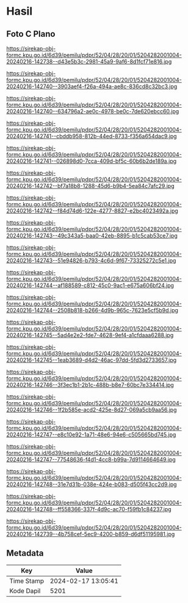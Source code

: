 # Hasil

## Foto C Plano

https://sirekap-obj-formc.kpu.go.id/6d39/pemilu/pdpr/52/04/28/20/01/5204282001004-20240216-142738--d43e5b3c-2981-45a9-9af6-8d1fcf71e816.jpg

https://sirekap-obj-formc.kpu.go.id/6d39/pemilu/pdpr/52/04/28/20/01/5204282001004-20240216-142740--3903aef4-f26a-494a-ae8c-836cd8c32bc3.jpg

https://sirekap-obj-formc.kpu.go.id/6d39/pemilu/pdpr/52/04/28/20/01/5204282001004-20240216-142740--634796a2-ae0c-4978-be0c-7de620ebcc60.jpg

https://sirekap-obj-formc.kpu.go.id/6d39/pemilu/pdpr/52/04/28/20/01/5204282001004-20240216-142741--cbddb958-812b-44ed-8733-f356a654dac9.jpg

https://sirekap-obj-formc.kpu.go.id/6d39/pemilu/pdpr/52/04/28/20/01/5204282001004-20240216-142741--026898d0-7cca-409d-bf5c-60b6b2de189a.jpg

https://sirekap-obj-formc.kpu.go.id/6d39/pemilu/pdpr/52/04/28/20/01/5204282001004-20240216-142742--bf7a18b8-1288-45d6-b9b4-5ea84c7afc29.jpg

https://sirekap-obj-formc.kpu.go.id/6d39/pemilu/pdpr/52/04/28/20/01/5204282001004-20240216-142742--f84d74d6-122e-4277-8827-e2bc4023492a.jpg

https://sirekap-obj-formc.kpu.go.id/6d39/pemilu/pdpr/52/04/28/20/01/5204282001004-20240216-142743--49c343a5-baa0-42eb-8895-b1c5cab53ce7.jpg

https://sirekap-obj-formc.kpu.go.id/6d39/pemilu/pdpr/52/04/28/20/01/5204282001004-20240216-142743--51e94826-b793-4c6d-9f67-73325272c5e1.jpg

https://sirekap-obj-formc.kpu.go.id/6d39/pemilu/pdpr/52/04/28/20/01/5204282001004-20240216-142744--af188589-c812-45c0-9ac1-e675a606bf24.jpg

https://sirekap-obj-formc.kpu.go.id/6d39/pemilu/pdpr/52/04/28/20/01/5204282001004-20240216-142744--2508b818-b266-4d9b-965c-7623e5cf5b9d.jpg

https://sirekap-obj-formc.kpu.go.id/6d39/pemilu/pdpr/52/04/28/20/01/5204282001004-20240216-142745--5ad4e2e2-fde7-4628-9ef4-a1cfdaaa6288.jpg

https://sirekap-obj-formc.kpu.go.id/6d39/pemilu/pdpr/52/04/28/20/01/5204282001004-20240216-142745--1eab3689-d4d2-46ac-97dd-5fd3d2733657.jpg

https://sirekap-obj-formc.kpu.go.id/6d39/pemilu/pdpr/52/04/28/20/01/5204282001004-20240216-142746--3f3ec1b1-2b1c-488b-b8e7-60bc7e334414.jpg

https://sirekap-obj-formc.kpu.go.id/6d39/pemilu/pdpr/52/04/28/20/01/5204282001004-20240216-142746--1f2b585e-acd2-425e-8d27-069a5cb9aa56.jpg

https://sirekap-obj-formc.kpu.go.id/6d39/pemilu/pdpr/52/04/28/20/01/5204282001004-20240216-142747--e8c10e92-1a71-48e6-94e6-c505665bd745.jpg

https://sirekap-obj-formc.kpu.go.id/6d39/pemilu/pdpr/52/04/28/20/01/5204282001004-20240216-142747--77548636-f4d1-4cc8-b99a-7d9114664649.jpg

https://sirekap-obj-formc.kpu.go.id/6d39/pemilu/pdpr/52/04/28/20/01/5204282001004-20240216-142748--31e7d31b-038e-424e-b083-d505f43cc2d9.jpg

https://sirekap-obj-formc.kpu.go.id/6d39/pemilu/pdpr/52/04/28/20/01/5204282001004-20240216-142748--ff558366-337f-4d9c-ac70-f59fb1c84237.jpg

https://sirekap-obj-formc.kpu.go.id/6d39/pemilu/pdpr/52/04/28/20/01/5204282001004-20240216-142739--4b758cef-5ec9-4200-b859-d6df51195981.jpg


## Metadata

| Key        | Value               |
| ---------- | ------------------- |
| Time Stamp | 2024-02-17 13:05:41 |
| Kode Dapil | 5201                |



